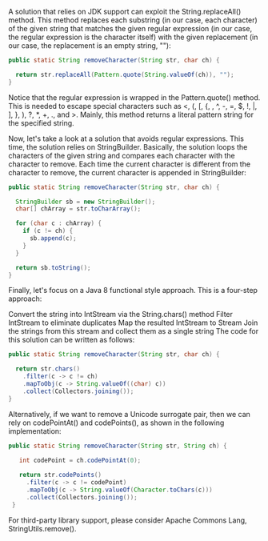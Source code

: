A solution that relies on JDK support can exploit the String.replaceAll() method. This method replaces each substring (in our case, each character) of the given string that matches the given regular expression (in our case, the regular expression is the character itself) with the given replacement (in our case, the replacement is an empty string, ""):

```java
public static String removeCharacter(String str, char ch) {

  return str.replaceAll(Pattern.quote(String.valueOf(ch)), "");
}
```
Notice that the regular expression is wrapped in the Pattern.quote() method. This is needed to escape special characters such as <, (, [, {, \, ^, -, =, $, !, |, ], }, ), ?, *, +, ., and >. Mainly, this method returns a literal pattern string for the specified string.

Now, let's take a look at a solution that avoids regular expressions. This time, the solution relies on StringBuilder. Basically, the solution loops the characters of the given string and compares each character with the character to remove. Each time the current character is different from the character to remove, the current character is appended in StringBuilder:
```java
public static String removeCharacter(String str, char ch) {

  StringBuilder sb = new StringBuilder();
  char[] chArray = str.toCharArray();

  for (char c : chArray) {
    if (c != ch) {
      sb.append(c);
    }
  }

  return sb.toString();
}
```
Finally, let's focus on a Java 8 functional style approach. This is a four-step approach:

Convert the string into IntStream via the String.chars() method
Filter IntStream to eliminate duplicates
Map the resulted IntStream to Stream<String>
Join the strings from this stream and collect them as a single string
The code for this solution can be written as follows:

```java
public static String removeCharacter(String str, char ch) {

  return str.chars()
    .filter(c -> c != ch)
    .mapToObj(c -> String.valueOf((char) c))
    .collect(Collectors.joining());
}
```
Alternatively, if we want to remove a Unicode surrogate pair, then we can rely on codePointAt() and codePoints(), as shown in the following implementation:

```java
public static String removeCharacter(String str, String ch) {
 
   int codePoint = ch.codePointAt(0);

   return str.codePoints()
     .filter(c -> c != codePoint)
     .mapToObj(c -> String.valueOf(Character.toChars(c)))
     .collect(Collectors.joining());
 }
```
For third-party library support, please consider Apache Commons Lang, StringUtils.remove().